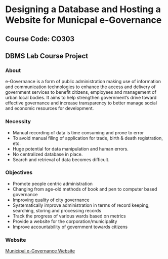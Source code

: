 # Designing a Database and Hosting a Website for Municpal e-Governance
## Course Code: CO303
## DBMS Lab Course Project

### About

e-Governance is a form of public administration making use of information and communication technologies to enhance the access and delivery of government services to benefit citizens, employees and management of urban local bodies. It aims to help strengthen government’s drive toward effective governance and increase transparency to better manage social and economic resources for development.

### Necessity

* Manual recording of data is time consuming and prone to error
* To avoid manual filing of application for trade, birth & death registration, etc.
* Huge potential for data manipulation and human errors.
* No centralized database in place.
* Search and retrieval of data becomes difficult.

### Objectives

* Promote people centric administration
* Changing from age-old methods of book and pen to computer based governance
* Improving quality of city governance
* Systematically improve administration in terms of record keeping, searching, storing and processing records
* Track the progress of various wards based on metrics
* Provide a website for the corporation/municipality
* Improve accountability of government towards citizens

### Website

[Municipal e-Governance Website](egovernence.000webhostapp.com)
